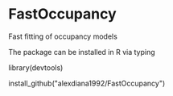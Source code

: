 # FastOccupancy
Fast fitting of occupancy models

The package can be installed in R via typing

library(devtools)

install_github("alexdiana1992/FastOccupancy")
